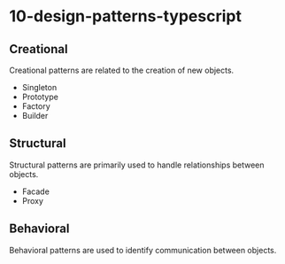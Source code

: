 # 10-design-patterns-typescript 

## Creational ##
Creational patterns are related to the creation of new objects.
- Singleton
- Prototype
- Factory
- Builder


## Structural ##
Structural patterns are primarily used to handle relationships between objects.
- Facade
- Proxy


## Behavioral ##
Behavioral patterns are used to identify communication between objects.